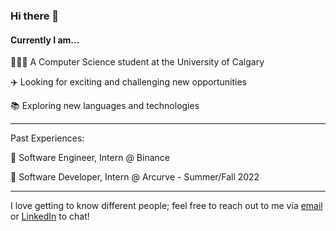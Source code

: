 
### Hi there 👋

#### Currently I am...

🧑🏽‍💻 A Computer Science student at the University of Calgary

✈️ Looking for exciting and challenging new opportunities

📚 Exploring new languages and technologies

---

Past Experiences:

💸 Software Engineer, Intern @ Binance

🏢 Software Developer, Intern @ Arcurve - Summer/Fall 2022

---
I love getting to know different people; feel free to reach out to me via [email](mailto:prempreetbrar@gmail.com) or [LinkedIn](www.linkedin.com/in/prempreetbrar) to chat!
